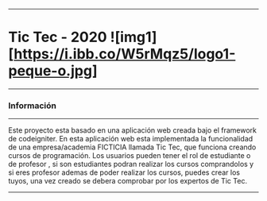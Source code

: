 ***

# Tic Tec - 2020 ![img1][https://i.ibb.co/W5rMqz5/logo1-peque-o.jpg]

***

### Información

***

Este proyecto esta basado en una aplicación web creada bajo el framework
de codeigniter. En esta aplicación web esta implementada la funcionalidad
de una empresa/academia FICTICIA llamada Tic Tec, que funciona creando cursos de
programación. Los usuarios pueden tener el rol de estudiante o de profesor
, si son estudiantes podran realizar los cursos comprandolos y si eres
profesor ademas de poder realizar los cursos, puedes crear los tuyos,
una vez creado se debera comprobar por los expertos de Tic Tec.

***
